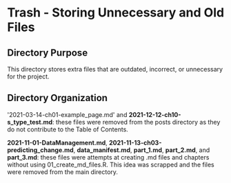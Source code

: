 # Trash - Storing Unnecessary and Old Files

## Directory Purpose

This directory stores extra files that are outdated, incorrect, or unnecessary for the project. 

## Directory Organization

'2021-03-14-ch01-example_page.md' and **2021-12-12-ch10-s_type_test.md**: these files were removed from the posts directory as they do not contribute to the Table of Contents.

**2021-11-01-DataManagement.md**, **2021-11-13-ch03-predicting_change.md**, **data_manifest.md**, **part_1.md**, **part_2.md**, and **part_3.md**:
these files were attempts at creating .md files and chapters without using 01_create_md_files.R. This idea was scrapped and the files were removed from the main 
directory.
